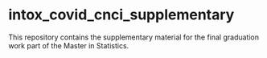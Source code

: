 # intox_covid_cnci_supplementary
This repository contains the supplementary material for the final graduation work part of the Master in Statistics.
